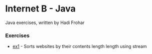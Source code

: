# Internet B - Java
Java exercises, written by Hadi Frohar
### Exercises
* [ex1] - Sorts websites by their contents length length using stream


[ex1]: <https://github.com/hadifrohar/Java/tree/master/Ex1>

